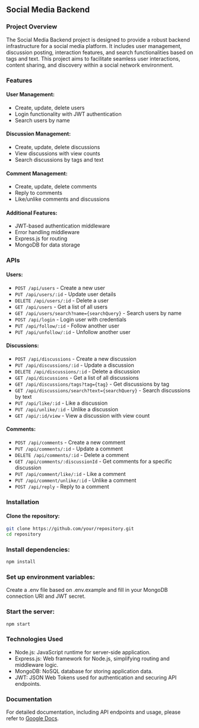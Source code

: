 ## **Social Media Backend**

### **Project Overview**

The Social Media Backend project is designed to provide a robust backend infrastructure for a social media platform. It includes user management, discussion posting, interaction features, and search functionalities based on tags and text. This project aims to facilitate seamless user interactions, content sharing, and discovery within a social network environment.

### **Features**
#### User Management:
- Create, update, delete users
- Login functionality with JWT authentication
- Search users by name

#### Discussion Management:
- Create, update, delete discussions
- View discussions with view counts
- Search discussions by tags and text

#### Comment Management:
- Create, update, delete comments
- Reply to comments
- Like/unlike comments and discussions

#### Additional Features:
- JWT-based authentication middleware
- Error handling middleware
- Express.js for routing
- MongoDB for data storage

### APIs

#### Users:

- `POST /api/users` - Create a new user
- `PUT /api/users/:id` - Update user details
- `DELETE /api/users/:id` - Delete a user
- `GET /api/users` - Get a list of all users
- `GET /api/users/search?name={searchQuery}` - Search users by name
- `POST /api/login` - Login user with credentials
- `PUT /api/follow/:id` - Follow another user
- `PUT /api/unfollow/:id` - Unfollow another user

#### Discussions:

- `POST /api/discussions` - Create a new discussion
- `PUT /api/discussions/:id` - Update a discussion
- `DELETE /api/discussions/:id` - Delete a discussion
- `GET /api/discussions` - Get a list of all discussions
- `GET /api/discussions/tags?tag={tag}` - Get discussions by tag
- `GET /api/discussions/search?text={searchQuery}` - Search discussions by text
- `PUT /api/like/:id` - Like a discussion
- `PUT /api/unlike/:id` - Unlike a discussion
- `GET /api/:id/view` - View a discussion with view count

#### Comments:

- `POST /api/comments` - Create a new comment
- `PUT /api/comments/:id` - Update a comment
- `DELETE /api/comments/:id` - Delete a comment
- `GET /api/comments/:discussionId` - Get comments for a specific discussion
- `PUT /api/comment/like/:id` - Like a comment
- `PUT /api/comment/unlike/:id` - Unlike a comment
- `POST /api/reply` - Reply to a comment

### Installation

#### Clone the repository:

```bash
git clone https://github.com/your/repository.git
cd repository
```

### Install dependencies:

```bash
npm install
```
### Set up environment variables:
Create a .env file based on .env.example and fill in your MongoDB connection URI and JWT secret.

### Start the server:
```bash
npm start
```

### Technologies Used
- Node.js: JavaScript runtime for server-side application.
- Express.js: Web framework for Node.js, simplifying routing and middleware logic.
- MongoDB: NoSQL database for storing application data.
- JWT: JSON Web Tokens used for authentication and securing API endpoints.

### Documentation

For detailed documentation, including API endpoints and usage, please refer to [Google Docs](https://docs.google.com/document/d/1ITYqZLfMNdC8ulmIOX9QAqOaO3WAgnPbsKBgLWiHmOU/edit?usp=sharing).

